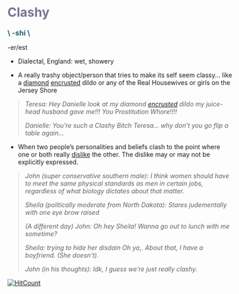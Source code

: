 <h1 style="color:#7c7197">Clashy</h1>

<b style="color: #225f73; font-size: 16px;">\\ -shi \\</b>


-er/est

* Dialectal, England: wet, showery


* A really trashy object/person that tries to make its self seem classy... like a [diamond](https://www.urbandictionary.com/define.php?term=diamond) [encrusted](https://www.urbandictionary.com/define.php?term=encrusted) dildo or any of the Real Housewives or girls on the Jersey Shore

> *Teresa: Hey Danielle look at my diamond [encrusted](https://www.urbandictionary.com/define.php?term=encrusted) dildo my juice-head husband gave me!!! You Prostitution Whore!!!!*
>
> *Danielle: You're such a Clashy Bitch Teresa... why don't you go flip a table again...*



* When two people’s personalities and beliefs clash to the point where one or both really [dislike](https://www.urbandictionary.com/define.php?term=dislike) the other. The dislike may or may not be explicitly expressed.

> *John (super conservative southern male): I think women should have to  meet the same physical standards as men in certain jobs, regardless of  what biology dictates about that matter.*
>
> *Sheila (politically moderate from North Dakota): Stares judementally with one eye brow raised*
>
> *(A different day) John: Oh hey Sheila! Wanna go out to lunch with me sometime?*
>
> *Sheila: trying to hide her disdain Oh ya,. About that, I have a boyfriend. (She doesn’t).*
>
> *John (in his thoughts): Idk, I guess we’re just really clashy.*

[![HitCount](http://hits.dwyl.com/SpongeNobody/SpongeNobody/Clashy.svg)](http://hits.dwyl.com/SpongeNobody/SpongeNobody/Clashy)
